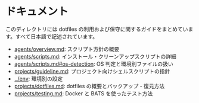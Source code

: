 # ドキュメント

このディレクトリには dotfiles の利用および保守に関するガイドをまとめています。すべて日本語で記述されています。

- [agents/overview.md](agents/overview.md): スクリプト方針の概要
- [agents/scripts.md](agents/scripts.md): インストール・クリーンアップスクリプトの詳細
- [agents/scripts.md#os-detection](agents/scripts.md#os-detection): OS 判定と環境別ファイルの扱い
- [projects/guideline.md](projects/guideline.md): プロジェクト向けシェルスクリプトの指針
- [../env](../env): 環境別の設定
- [projects/dotfiles.md](projects/dotfiles.md): dotfiles の概要とバックアップ・復元方法
- [projects/testing.md](projects/testing.md): Docker と BATS を使ったテスト方法

